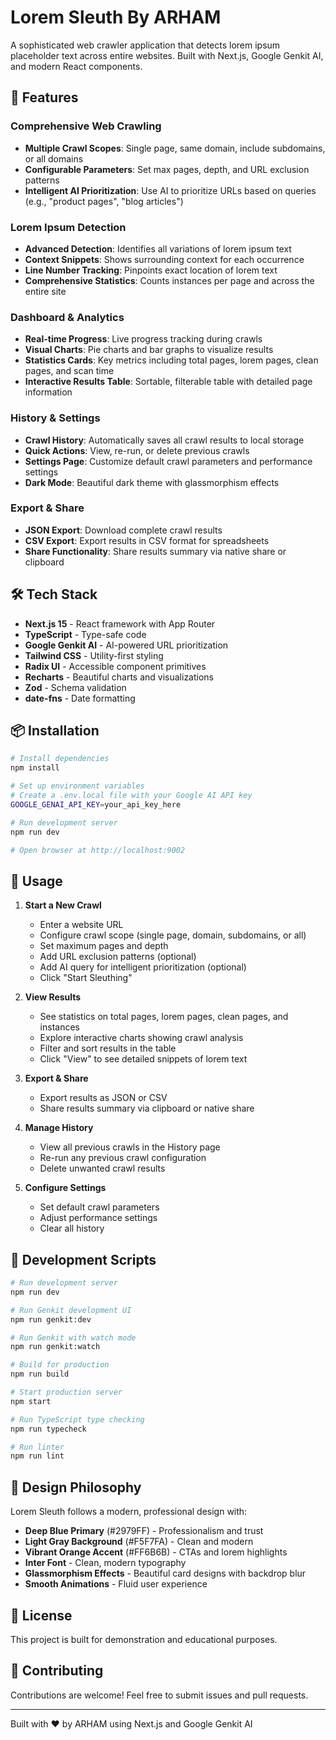 # Lorem Sleuth By ARHAM

A sophisticated web crawler application that detects lorem ipsum placeholder text across entire websites. Built with Next.js, Google Genkit AI, and modern React components.

## 🚀 Features

### Comprehensive Web Crawling
- **Multiple Crawl Scopes**: Single page, same domain, include subdomains, or all domains
- **Configurable Parameters**: Set max pages, depth, and URL exclusion patterns
- **Intelligent AI Prioritization**: Use AI to prioritize URLs based on queries (e.g., "product pages", "blog articles")

### Lorem Ipsum Detection
- **Advanced Detection**: Identifies all variations of lorem ipsum text
- **Context Snippets**: Shows surrounding context for each occurrence
- **Line Number Tracking**: Pinpoints exact location of lorem text
- **Comprehensive Statistics**: Counts instances per page and across the entire site

### Dashboard & Analytics
- **Real-time Progress**: Live progress tracking during crawls
- **Visual Charts**: Pie charts and bar graphs to visualize results
- **Statistics Cards**: Key metrics including total pages, lorem pages, clean pages, and scan time
- **Interactive Results Table**: Sortable, filterable table with detailed page information

### History & Settings
- **Crawl History**: Automatically saves all crawl results to local storage
- **Quick Actions**: View, re-run, or delete previous crawls
- **Settings Page**: Customize default crawl parameters and performance settings
- **Dark Mode**: Beautiful dark theme with glassmorphism effects

### Export & Share
- **JSON Export**: Download complete crawl results
- **CSV Export**: Export results in CSV format for spreadsheets
- **Share Functionality**: Share results summary via native share or clipboard

## 🛠️ Tech Stack

- **Next.js 15** - React framework with App Router
- **TypeScript** - Type-safe code
- **Google Genkit AI** - AI-powered URL prioritization
- **Tailwind CSS** - Utility-first styling
- **Radix UI** - Accessible component primitives
- **Recharts** - Beautiful charts and visualizations
- **Zod** - Schema validation
- **date-fns** - Date formatting

## 📦 Installation

```bash
# Install dependencies
npm install

# Set up environment variables
# Create a .env.local file with your Google AI API key
GOOGLE_GENAI_API_KEY=your_api_key_here

# Run development server
npm run dev

# Open browser at http://localhost:9002
```

## 🎯 Usage

1. **Start a New Crawl**
   - Enter a website URL
   - Configure crawl scope (single page, domain, subdomains, or all)
   - Set maximum pages and depth
   - Add URL exclusion patterns (optional)
   - Add AI query for intelligent prioritization (optional)
   - Click "Start Sleuthing"

2. **View Results**
   - See statistics on total pages, lorem pages, clean pages, and instances
   - Explore interactive charts showing crawl analysis
   - Filter and sort results in the table
   - Click "View" to see detailed snippets of lorem text

3. **Export & Share**
   - Export results as JSON or CSV
   - Share results summary via clipboard or native share

4. **Manage History**
   - View all previous crawls in the History page
   - Re-run any previous crawl configuration
   - Delete unwanted crawl results

5. **Configure Settings**
   - Set default crawl parameters
   - Adjust performance settings
   - Clear all history

## 🧰 Development Scripts

```bash
# Run development server
npm run dev

# Run Genkit development UI
npm run genkit:dev

# Run Genkit with watch mode
npm run genkit:watch

# Build for production
npm run build

# Start production server
npm start

# Run TypeScript type checking
npm run typecheck

# Run linter
npm run lint
```

## 🎨 Design Philosophy

Lorem Sleuth follows a modern, professional design with:
- **Deep Blue Primary** (#2979FF) - Professionalism and trust
- **Light Gray Background** (#F5F7FA) - Clean and modern
- **Vibrant Orange Accent** (#FF6B6B) - CTAs and lorem highlights
- **Inter Font** - Clean, modern typography
- **Glassmorphism Effects** - Beautiful card designs with backdrop blur
- **Smooth Animations** - Fluid user experience

## 📝 License

This project is built for demonstration and educational purposes.

## 🤝 Contributing

Contributions are welcome! Feel free to submit issues and pull requests.

---

Built with ❤️ by ARHAM using Next.js and Google Genkit AI
